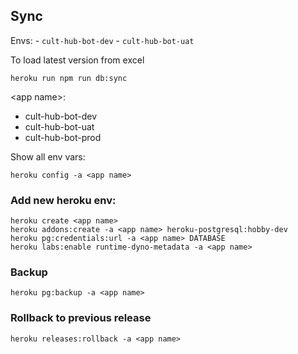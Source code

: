 ## Sync

Envs:
    - `cult-hub-bot-dev`
    - `cult-hub-bot-uat`

To load latest version from excel
```
heroku run npm run db:sync
```

\<app name\>:
- cult-hub-bot-dev
- cult-hub-bot-uat
- cult-hub-bot-prod

Show all env vars:
```
heroku config -a <app name>
```

### Add new heroku env:
```
heroku create <app name>
heroku addons:create -a <app name> heroku-postgresql:hobby-dev
heroku pg:credentials:url -a <app name> DATABASE
heroku labs:enable runtime-dyno-metadata -a <app name>
```

### Backup
```
heroku pg:backup -a <app name>
```

### Rollback to previous release
```
heroku releases:rollback -a <app name> 
```

